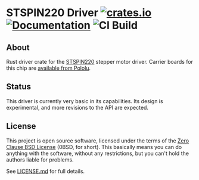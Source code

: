 # STSPIN220 Driver [![crates.io](https://img.shields.io/crates/v/stspin220.svg)](https://crates.io/crates/stspin220) [![Documentation](https://docs.rs/stspin220/badge.svg)](https://docs.rs/stspin220) ![CI Build](https://github.com/braun-embedded/step-dir/workflows/CI%20Build/badge.svg)

## About

Rust driver crate for the [STSPIN220] stepper motor driver. Carrier boards for this chip are [available from Pololu](https://www.pololu.com/category/260/stspin220-low-voltage-stepper-motor-driver-carriers).

## Status

This driver is currently very basic in its capabilities. Its design is experimental, and more revisions to the API are expected.

## License

This project is open source software, licensed under the terms of the [Zero Clause BSD License] (0BSD, for short). This basically means you can do anything with the software, without any restrictions, but you can't hold the authors liable for problems.

See [LICENSE.md] for full details.


[STSPIN220]: https://www.st.com/en/motor-drivers/stspin220.html
[Zero Clause BSD License]: https://opensource.org/licenses/0BSD
[LICENSE.md]: https://github.com/braun-embedded/step-dir/blob/master/LICENSE.md

